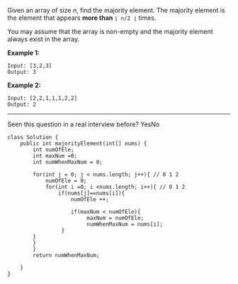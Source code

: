 Given an array of size *n*, find the majority element. The majority element is the element that appears **more than** `⌊ n/2 ⌋` times.

You may assume that the array is non-empty and the majority element always exist in the array.

**Example 1:**

```
Input: [3,2,3]
Output: 3
```

**Example 2:**

```
Input: [2,2,1,1,1,2,2]
Output: 2
```

------

Seen this question in a real interview before?  YesNo







```
class Solution {
    public int majorityElement(int[] nums) {
        int numOfEle;
        int maxNum =0;
        int numWhenMaxNum = 0;

        for(int j = 0; j < nums.length; j++){ // 0 1 2
            numOfEle = 0;
            for(int i =0; i <nums.length; i++){ // 0 1 2
                if(nums[j]==nums[i]){
                    numOfEle ++;

                    if(maxNum < numOfEle){
                         maxNum = numOfEle;
                         numWhenMaxNum = nums[i];
                 }
        }
        }
        }
        return numWhenMaxNum;

    }
}
```

